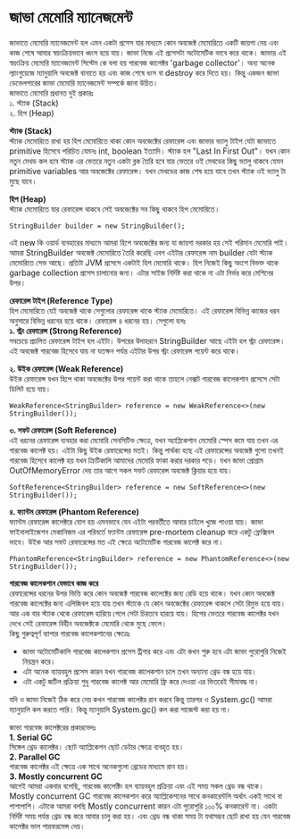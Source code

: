 # জাভা মেমোরি ম্যানেজমেন্ট          
জাভাতে মেমোরি ম্যানেজমেন্ট হল এমন একটা প্রসেস যার মাধ্যমে কোন অবজেক্ট  মেমোরিতে একটি জায়গা নেয় এবং কাজ শেষে আবার স্বয়ংক্রিয়ভাবে ধ্বংস হয়ে যায়। জাভা নিজে এই প্রসেসটা অটোমেটিক ভাবে করে থাকে। জাভার এই স্বয়ংক্রিয় মেমোরি ম্যানেজমেন্ট সিস্টেম কে বলা হয়  গারবেজ কালেক্টর 'garbage collector'।  অন্য অনেক ল্যাংগুয়েজে ম্যানুয়ালি অবজেক্ট বানাতে হয় এবং কাজ শেষে ধংস বা destroy করে দিতে হয়। কিন্তু একজন জাভা ডেভেলপারের জাভা মেমোরি ম্যানেজমেন্ট সম্পর্কে জানা উচিত।  
জাভাতে মেমোরি প্রধানত দুই প্রকারঃ      
১. স্ট্যাক (Stack)    
২. হিপ (Heap)    

**স্ট্যাক (Stack)**       
স্ট্যাক মেমোরিতে রাখা হয় হিপ মেমোরিতে থাকা কোন অবজেক্টের রেফারেন্স এবং জাভার ভ্যালু টাইপ যেটা জাভাতে primitive হিসেবে পরিচিত যেমনঃ int, boolean ইত্যাদি। স্ট্যাক হল "Last In First Out"। যখন কোন নতুন মেথড কল হবে স্ট্যাক এর ভেতরে নতুন একটা ব্লক তৈরি হবে যার ভেতরে ওই মেথডের কিছু ভ্যালু থাকবে যেমন primitive variables আর অবজেক্টের রেফারেন্স। যখন মেথডের কাজ শেষ হয়ে যাবে তখন স্ট্যাক ওই ভ্যালু টা মুছে যাবে। 

**হিপ (Heap)**    
স্ট্যাক মেমোরিতে যার রেফারেন্স থাকবে সেই অবজেক্টের সব কিছু থাকবে হিপ মেমোরিতে।   
```
StringBuilder builder = new StringBuilder();
```              
এই new কি ওয়ার্ড ব্যবহারের মাধ্যমে আমরা হিপে অবজেক্টের জন্য যা জায়গা দরকার হয় সেই পরিমান মেমোরি পাই। আমরা StringBuilder অবজেক্ট মেমোরিতে তৈরি করেছি এবগ এইটার রেফারেন্স নাম builder যেটা স্ট্যাক মেমোরিতে সেভ আছে।  প্রতিটা JVM প্রসেসে একটাই হিপ মেমোরি থাকে। হিপ নিজেই কিছু অংশে বিভক্ত থাকে garbage collection প্রসেস চালানোর জন্য। এটার সাইজ নির্দিষ্ট করা থাকে না এটা নির্ভর করে মেশিনের উপর। 


**রেফারেন্স টাইপ (Reference Type)**   
হিপ মেমোরিতে যেই অবজেক্ট থাকে সেগুলোর রেফারেন্স থাকে স্ট্যাক মেমোরিতে। এই রেফারেন্স বিভিন্ন কাজের ধরন অনুসারে বিভিন্ন ধরনের হয়ে থাকে। রেফারেন্স ৪ ধরনের হয়। সেগুলো হলঃ         
**১. স্ট্রং রেফারেন্স (Strong Reference)**       
সবচেয়ে প্রচলিত রেফারেন্স টাইপ হল এইটা। উপরের উদাহরনে  StringBuilder আছে এইটা হল স্ট্রং রেফারেন্স। এই অবজেক্ট গারবেজ হিসেবে যায় না যতক্ষন পর্যন্ত এইটার উপর স্ট্রং রেফারেন্স পয়েন্ট করে থাকে।       

**২. উইক রেফারেন্স (Weak Reference)**      
উইক রেফারেন্স যখন হিপে থাকা অবজেক্টের উপর পয়েন্ট করা থাকে তাহলে নেক্সট গারবেজ কালেকশান প্রসেসে সেটা ডিলিট হয়ে যায়।       
```
WeakReference<StringBuilder> reference = new WeakReference<>(new StringBuilder());
```

**৩. সফট রেফারেন্স (Soft Reference)**      
এই ধরনের রেফারেন্স ব্যবহার করা মেমোরি সেনসিটিভ ক্ষেত্রে, যখন অ্যাপ্লিকেশান মেমোরি স্পেস কমে যায় তখন এর গারবেজ কালেক্ট হয়। এইটা কিছু উইক রেফারেন্সের মতই। কিন্তু পার্থক্য হছে এই রেফারেন্সের অবজেক্ট গুলো তখনই গারবেজ হিসেবে কালেক্ট হয় যখন ক্রিটিকালি আমাদের মেমোরি ফাকা করার দরকার পড়ে। যখন জাভা প্রোগ্রাম OutOfMemoryError দেয় তার আগে সকল সফট রেফারেন্স অবজেক্ট ক্লিয়ার হয়ে যায়।     
```
SoftReference<StringBuilder> reference = new SoftReference<>(new StringBuilder());
```

**৪. ফ্যান্টম রেফারেন্স (Phantom Reference)**    
ফ্যান্টম রেফারেন্স কালেক্টরে যোগ হয় এমনভাবে যেন এইটা পরবর্তীতে আবার চাইলে খুজে পাওয়া যায়। জাভা ফাইনালাইজেশন মেকানিজম এর পরিবর্তে ফ্যান্টম রেফারেন্স pre-mortem cleanup করে একটু ফ্লেক্সিবল ভাবে। উইক আর সফট রেফারেন্সের মত এই ক্ষেত্রে অটোমেটিক গারবেজ কালেক্ট করে না।                  
```
PhantomReference<StringBuilder> reference = new PhantomReference<>(new StringBuilder());
```

**গারবেজ কালেকশান যেভাবে কাজ করে**       
রেফারেন্সের ধরনের উপর ভিত্তি করে কোন অবজেক্ট গারবেজ কালেক্টের জন্য রেডি হয়ে থাকে। যখন কোন অবজেক্ট গারবেজ কালেক্টের জন্য এলিজিবল হয়ে যায় তখন স্ট্যাকে যে কোন অবজেক্টের রেফারেন্স থাকলে সেটা রিমুভ হয়ে যায়। আর এক বার স্ট্যাক থেকে রেফারেন্স হারিয়ে গেলে সেটা চিরতবে হারয়ে যায়। হিপের ভেতরে গারবেজ কালেক্টর যখন দেখে সেই রেফারেন্স বিহীন অবজেক্টকে মেমোরি থেকে মুছে ফেলে।             
কিছু গুরুত্বপূর্ণ ব্যাপার গারবেজ কালেকশানের ক্ষেত্রেঃ      
* জাভা অটোমেটিকালি গারবেজ কালেকশান প্রসেস ট্রিগার করে এবং এটা কখন শুরু হবে এটা জাভা পুরোপুরি নিজেই নিয়ন্ত্রন করে।   
* এটা অনেক ব্যায়বহুল প্রসেস কারন যখন গারবেজ কালেকশান চলে তখন অন্যান্য থ্রেড বন্ধ হয়ে যায়।  
* এটা একটু জটিল প্রক্রিয়া শুধু গারবেজ কালেক্ট আর মেমোরি ফ্রি করে দেওয়া এর ভিতরেই সীমাবদ্ধ না।      

যদি ও জাভা নিজেই ঠিক করে নেয় কখন গারবেজ কালেক্টর রান করবে কিন্তু তারপর ও System.gc() আমরা ম্যানুয়ালি কল করতে পারি। কিন্তু ম্যানুয়ালি System.gc() কল করা সাজেস্ট করা হয় না।     

জাভা গারবেজ কালেক্টরের প্রকারভেদঃ     
**1. Serial GC**    
সিঙ্গেল থ্রেড কালেক্টর। ছোট অ্যাপ্লিকেশন ছোট ডেটার ক্ষেত্রে ব্যবহৃত হয়।          
**2. Parallel GC**     
গারবেজ কালেক্টর এই ক্ষেত্রে এক সাথে অনেকগুলো থ্রেডের মাধ্যমে রান হয়।     
**3. Mostly concurrent GC**     
আগেই আমরা একবার বলেছি, গারবেজ কালেক্টিং হল ব্যায়বহুল প্রক্রিয়া এবং এই সময় সকল থ্রেড বন্ধ থাকে। Mostly concurrent GC গারবেজ কালেকশান করে অ্যাপ্লিকেশনের সাথে কনকারেন্টলি অর্থাৎ একই সাথে বা পাশাপাশি। এটাকে আমরা বলছি Mostly concurrent কারন এটা পুরোপুরি ১০০% কনকারেন্ট না। একটা নির্দিষ্ট সময় পর্যন্ত থ্রেড বন্ধ করে আবার চালু করা হয়। এবং থ্রেড বন্ধ থাকা সময় টা যথাসম্ভব ছোট রাখা হয় যেন গারবেজ কালেক্টর ভাল পারফরমেন্স দেয়।  



